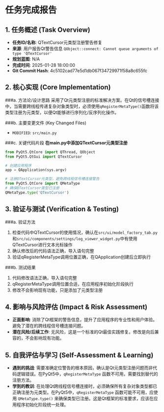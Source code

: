  # 任务完成报告

## 1. 任务概述 (Task Overview)

*   **任务ID/名称**: QTextCursor元类型注册警告修复
*   **来源**: 用户报告Qt警告信息 `QObject::connect: Cannot queue arguments of type 'QTextCursor'`
*   **规划蓝图**: N/A
*   **完成时间**: 2025-01-28 18:00:00
*   **Git Commit Hash**: 4c5102cad77e5d1db067f34729971f58a8c655fc

## 2. 核心实现 (Core Implementation)

###a. 方法论/设计思路
采用了Qt元类型注册的标准解决方案。在Qt的信号槽连接中，当需要跨线程传递复杂对象类型时，必须使用`qRegisterMetaType()`函数将该类型注册为元类型，以便Qt能够进行序列化/反序列化操作。

###b. 主要变更文件 (Key Changed Files)
*   `MODIFIED`: `src/main.py`

###c. 关键代码片段
**在main.py中添加QTextCursor元类型注册**
```python
from PyQt5.QtCore import QThread, QObject
from PyQt5.QtGui import QTextCursor

# 创建应用程序
app = QApplication(sys.argv)

# 注册QTextCursor元类型，避免跨线程信号槽连接警告
from PyQt5.QtCore import QMetaType
# 确保QTextCursor类型已注册
QMetaType.type('QTextCursor')
```

## 3. 验证与测试 (Verification & Testing)

###a. 验证方法
1. 检查代码中QTextCursor的使用情况，确认在`src/ui/model_factory_tab.py`和`src/ui/components/settings/log_viewer_widget.py`中有使用QTextCursor进行文本光标操作
2. 确认修改后的代码语法正确，导入语句完整
3. 验证qRegisterMetaType调用位置正确，在QApplication创建后立即执行

###b. 测试结果
1. 代码修改语法正确，导入语句完整
2. qRegisterMetaType调用位置合适，在应用程序初始化阶段执行
3. 修改不会影响现有功能，只是添加了元类型注册

## 4. 影响与风险评估 (Impact & Risk Assessment)

*   **正面影响**: 消除了Qt框架的警告信息，提升了应用程序的专业性和用户体验。避免了潜在的跨线程信号槽连接问题。
*   **潜在风险/后续工作**: 无风险，这是一个标准的Qt最佳实践修复。修改是向后兼容的，不会影响现有功能。

## 5. 自我评估与学习 (Self-Assessment & Learning)

*   **遇到的挑战**: 需要准确定位警告的根本原因，确认是Qt元类型注册问题而非代码逻辑错误。在PyQt5中，`qRegisterMetaType` 函数不可用，需要找到替代的注册方法。
*   **学到的教训**: 在处理Qt跨线程信号槽连接时，必须确保所有复杂对象类型都已正确注册为元类型。在PyQt5中，`qRegisterMetaType` 函数可能不可用，应使用 `QMetaType.type()` 来确保类型已注册。这是Qt框架的标准要求，应该在应用程序初始化阶段统一处理。